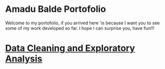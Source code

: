# Amadu Balde Portofolio

Welcome to my portofolio, if you arrived here 'is because I want you to see some of my work developed so far. I hope I can surprise you, have fun!!!

# [Data Cleaning and Exploratory Analysis](https://github.com/baldeamadu/Amadu_Projects/blob/8fbc0d8b9a221f1c8367438d1d1ed3f6ed30b1b4/ADIDAS_EDA.ipynb)
